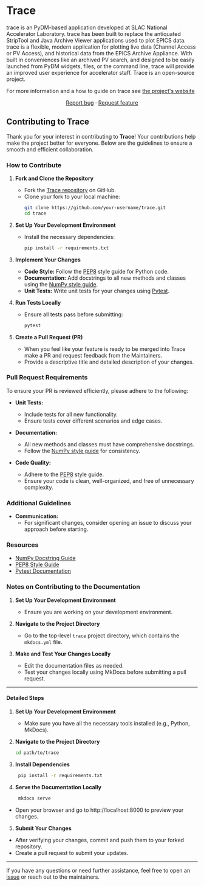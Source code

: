 # Trace

trace is an PyDM-based application developed at SLAC National Accelerator Laboratory. trace has been built to replace the antiquated StripTool and Java Archive Viewer applications used to plot EPICS data. trace is a flexible, modern application for plotting live data (Channel Access or PV Access), and historical data from the EPICS Archive Appliance. With built in conveniences like an archived PV search, and designed to be easily launched from PyDM widgets, files, or the command line, trace will provide an improved user experience for accelerator staff. Trace is an open-source project.

For more information and a how to guide on trace see [the project's website](https://slaclab.github.io/trace/)
<p align="center">
  <a href="https://github.com/slaclab/trace/issues/new?template=bug-report.yml">Report bug</a>
  ·
  <a href="https://github.com/slaclab/trace/issues/new?template=feature-request.yml">Request feature</a>

</p>

## Contributing to Trace

Thank you for your interest in contributing to **Trace**! Your contributions help make the project better for everyone. Below are the guidelines to ensure a smooth and efficient collaboration.

### How to Contribute

1. **Fork and Clone the Repository**
   - Fork the [Trace repository](https://github.com/slaclab/trace) on GitHub.
   - Clone your fork to your local machine:
     ```bash
     git clone https://github.com/your-username/trace.git
     cd trace
     ```

2. **Set Up Your Development Environment**
   - Install the necessary dependencies:
     ```bash
     pip install -r requirements.txt
     ```

3. **Implement Your Changes**
   - **Code Style:** Follow the [PEP8](https://peps.python.org/pep-0008/) style guide for Python code.
   - **Documentation:** Add docstrings to all new methods and classes using the [NumPy style guide](https://numpydoc.readthedocs.io/en/latest/format.html).
   - **Unit Tests:** Write unit tests for your changes using [Pytest](https://docs.pytest.org/).

4. **Run Tests Locally**
   - Ensure all tests pass before submitting:
     ```bash
     pytest
     ```

5. **Create a Pull Request (PR)**
   - When you feel like your feature is ready to be merged into Trace make a PR and request feedback from the Maintainers.
   - Provide a descriptive title and detailed description of your changes.

### Pull Request Requirements

To ensure your PR is reviewed efficiently, please adhere to the following:

- **Unit Tests:**
  - Include tests for all new functionality.
  - Ensure tests cover different scenarios and edge cases.

- **Documentation:**
  - All new methods and classes must have comprehensive docstrings.
  - Follow the [NumPy style guide](https://numpydoc.readthedocs.io/en/latest/format.html) for consistency.

- **Code Quality:**
  - Adhere to the [PEP8](https://peps.python.org/pep-0008/) style guide.
  - Ensure your code is clean, well-organized, and free of unnecessary complexity.

### Additional Guidelines
- **Communication:**
  - For significant changes, consider opening an issue to discuss your approach before starting.

### Resources

- [NumPy Docstring Guide](https://numpydoc.readthedocs.io/en/latest/format.html)
- [PEP8 Style Guide](https://peps.python.org/pep-0008/)
- [Pytest Documentation](https://docs.pytest.org/)

### Notes on Contributing to the Documentation

1. **Set Up Your Development Environment**
   - Ensure you are working on your development environment.

2. **Navigate to the Project Directory**
   - Go to the top-level `trace` project directory, which contains the `mkdocs.yml` file.

3. **Make and Test Your Changes Locally**
   - Edit the documentation files as needed.
   - Test your changes locally using MkDocs before submitting a pull request.

---

#### Detailed Steps

1. **Set Up Your Development Environment**
   - Make sure you have all the necessary tools installed (e.g., Python, MkDocs).

2. **Navigate to the Project Directory**
   ```bash
   cd path/to/trace

3. **Install Dependencies**
   ```bash
    pip install -r requirements.txt

4. **Serve the Documentation Locally**
   ```bash
    mkdocs serve

-  Open your browser and go to http://localhost:8000 to preview your changes.

5. **Submit Your Changes**

- After verifying your changes, commit and push them to your forked repository.
-  Create a pull request to submit your updates.

---

If you have any questions or need further assistance, feel free to open an [issue](https://github.com/slaclab/trace/issues) or reach out to the maintainers.